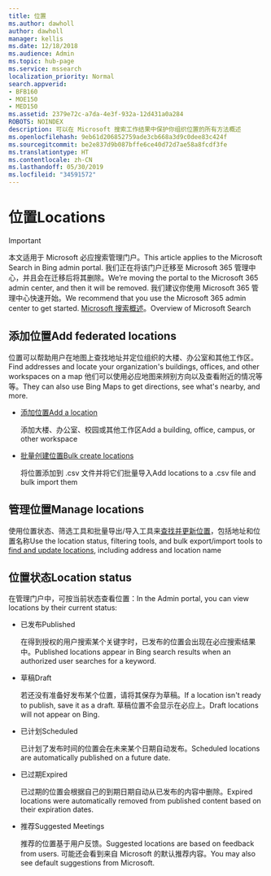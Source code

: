 ```yaml
---
title: 位置
ms.author: dawholl
author: dawholl
manager: kellis
ms.date: 12/18/2018
ms.audience: Admin
ms.topic: hub-page
ms.service: mssearch
localization_priority: Normal
search.appverid:
- BFB160
- MOE150
- MED150
ms.assetid: 2379e72c-a7da-4e3f-932a-12d431a0a284
ROBOTS: NOINDEX
description: 可以在 Microsoft 搜索工作结果中保护你组织位置的所有方法概述
ms.openlocfilehash: 9eb61d206852759ade3cb668a3d9c0dee83c424f
ms.sourcegitcommit: be2e837d9b087bffe6ce40d72d7ae58a8fcdf3fe
ms.translationtype: HT
ms.contentlocale: zh-CN
ms.lasthandoff: 05/30/2019
ms.locfileid: "34591572"
---
```

# <a name="locations"></a><span data-ttu-id="ad4c6-103">位置</span><span class="sxs-lookup"><span data-stu-id="ad4c6-103">Locations</span></span>

> [!IMPORTANT]
> <span data-ttu-id="ad4c6-104">本文适用于 Microsoft 必应搜索管理门户。</span><span class="sxs-lookup"><span data-stu-id="ad4c6-104">This article applies to the Microsoft Search in Bing admin portal.</span></span> <span data-ttu-id="ad4c6-105">我们正在将该门户迁移至 Microsoft 365 管理中心，并且会在迁移后将其删除。</span><span class="sxs-lookup"><span data-stu-id="ad4c6-105">We’re moving the portal to the Microsoft 365 admin center, and then it will be removed.</span></span> <span data-ttu-id="ad4c6-106">我们建议你使用 Microsoft 365 管理中心快速开始。</span><span class="sxs-lookup"><span data-stu-id="ad4c6-106">We recommend that you use the Microsoft 365 admin center to get started.</span></span> <span data-ttu-id="ad4c6-107">[Microsoft 搜索概述](overview-microsoft-search.md)。</span><span class="sxs-lookup"><span data-stu-id="ad4c6-107">Overview of Microsoft Search</span></span>
    
## <a name="add-locations"></a><span data-ttu-id="ad4c6-108">添加位置</span><span class="sxs-lookup"><span data-stu-id="ad4c6-108">Add federated locations</span></span>

<span data-ttu-id="ad4c6-109">位置可以帮助用户在地图上查找地址并定位组织的大楼、办公室和其他工作区。</span><span class="sxs-lookup"><span data-stu-id="ad4c6-109">Find addresses and locate your organization's buildings, offices, and other workspaces on a map</span></span> <span data-ttu-id="ad4c6-110">他们可以使用必应地图来辨别方向以及查看附近的情况等等。</span><span class="sxs-lookup"><span data-stu-id="ad4c6-110">They can also use Bing Maps to get directions, see what's nearby, and more.</span></span>
  
- [<span data-ttu-id="ad4c6-111">添加位置</span><span class="sxs-lookup"><span data-stu-id="ad4c6-111">Add a location</span></span>](add-a-location.md)
    
    <span data-ttu-id="ad4c6-112">添加大楼、办公室、校园或其他工作区</span><span class="sxs-lookup"><span data-stu-id="ad4c6-112">Add a building, office, campus, or other workspace</span></span>
    
- [<span data-ttu-id="ad4c6-113">批量创建位置</span><span class="sxs-lookup"><span data-stu-id="ad4c6-113">Bulk create locations</span></span>](bulk-create-locations.md)
    
    <span data-ttu-id="ad4c6-114">将位置添加到 .csv 文件并将它们批量导入</span><span class="sxs-lookup"><span data-stu-id="ad4c6-114">Add locations to a .csv file and bulk import them</span></span>
    
## <a name="manage-locations"></a><span data-ttu-id="ad4c6-115">管理位置</span><span class="sxs-lookup"><span data-stu-id="ad4c6-115">Manage locations</span></span>

<span data-ttu-id="ad4c6-116">使用位置状态、筛选工具和批量导出/导入工具来[查找并更新位置](manage-locations.md)，包括地址和位置名称</span><span class="sxs-lookup"><span data-stu-id="ad4c6-116">Use the location status, filtering tools, and bulk export/import tools to [find and update locations](manage-locations.md), including address and location name</span></span>
  
## <a name="location-status"></a><span data-ttu-id="ad4c6-117">位置状态</span><span class="sxs-lookup"><span data-stu-id="ad4c6-117">Location status</span></span>

<span data-ttu-id="ad4c6-118">在管理门户中，可按当前状态查看位置：</span><span class="sxs-lookup"><span data-stu-id="ad4c6-118">In the Admin portal, you can view locations by their current status:</span></span>
  
- <span data-ttu-id="ad4c6-119">已发布</span><span class="sxs-lookup"><span data-stu-id="ad4c6-119">Published</span></span>
    
    <span data-ttu-id="ad4c6-120">在得到授权的用户搜索某个关键字时，已发布的位置会出现在必应搜索结果中。</span><span class="sxs-lookup"><span data-stu-id="ad4c6-120">Published locations appear in Bing search results when an authorized user searches for a keyword.</span></span>
    
- <span data-ttu-id="ad4c6-121">草稿</span><span class="sxs-lookup"><span data-stu-id="ad4c6-121">Draft</span></span>
    
    <span data-ttu-id="ad4c6-122">若还没有准备好发布某个位置，请将其保存为草稿。</span><span class="sxs-lookup"><span data-stu-id="ad4c6-122">If a location isn't ready to publish, save it as a draft.</span></span> <span data-ttu-id="ad4c6-123">草稿位置不会显示在必应上。</span><span class="sxs-lookup"><span data-stu-id="ad4c6-123">Draft locations will not appear on Bing.</span></span>
    
- <span data-ttu-id="ad4c6-124">已计划</span><span class="sxs-lookup"><span data-stu-id="ad4c6-124">Scheduled</span></span>
    
    <span data-ttu-id="ad4c6-125">已计划了发布时间的位置会在未来某个日期自动发布。</span><span class="sxs-lookup"><span data-stu-id="ad4c6-125">Scheduled locations are automatically published on a future date.</span></span>
    
- <span data-ttu-id="ad4c6-126">已过期</span><span class="sxs-lookup"><span data-stu-id="ad4c6-126">Expired</span></span>
    
    <span data-ttu-id="ad4c6-127">已过期的位置会根据自己的到期日期自动从已发布的内容中删除。</span><span class="sxs-lookup"><span data-stu-id="ad4c6-127">Expired locations were automatically removed from published content based on their expiration dates.</span></span>
    
- <span data-ttu-id="ad4c6-128">推荐</span><span class="sxs-lookup"><span data-stu-id="ad4c6-128">Suggested Meetings</span></span>
    
    <span data-ttu-id="ad4c6-129">推荐的位置基于用户反馈。</span><span class="sxs-lookup"><span data-stu-id="ad4c6-129">Suggested locations are based on feedback from users.</span></span> <span data-ttu-id="ad4c6-130">可能还会看到来自 Microsoft 的默认推荐内容。</span><span class="sxs-lookup"><span data-stu-id="ad4c6-130">You may also see default suggestions from Microsoft.</span></span>

  

